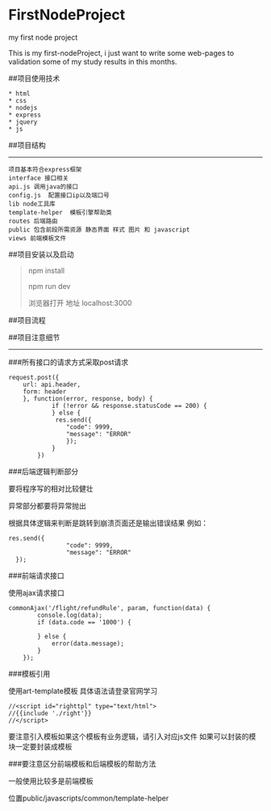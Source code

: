 # FirstNodeProject
my first node project

This is my first-nodeProject,
i just want to write some web-pages to validation some of my study results in this months.

##项目使用技术

    * html 
    * css 
    * nodejs 
    * express
    * jquery 
    * js

##项目结构
***
    项目基本符合express框架
    interface 接口相关
    api.js 调用java的接口
    config.js  配置接口ip以及端口号
    lib node工具库
    template-helper  模板引擎帮助类
    routes 后端路由
    public 包含前段所需资源 静态界面 样式 图片 和 javascript
    views 前端模板文件

##项目安装以及启动
>npm install
>
>npm run dev
>
>浏览器打开 地址 localhost:3000

##项目流程

##项目注意细节
***
###所有接口的请求方式采取post请求

```
request.post({
    url: api.header,
	form: header
	}, function(error, response, body) {
        	if (!error && response.statusCode == 200) { 
            } else {
           	 res.send({
                "code": 9999,
                "message": "ERROR"
            	});
        	}
    	})
```


###后端逻辑判断部分

要将程序写的相对比较健壮

异常部分都要将异常抛出

根据具体逻辑来判断是跳转到崩溃页面还是输出错误结果
例如：
```
res.send({
                "code": 9999,
                "message": "ERROR"
  });
```
###前端请求接口

使用ajax请求接口
```
commonAjax('/flight/refundRule', param, function(data) {
        console.log(data);
        if (data.code == '1000') {
           
        } else {
            error(data.message);
        }
    });
```

###模板引用

使用art-template模板 具体语法请登录官网学习

```
//<script id="righttpl" type="text/html">
//{{include './right'}}
//</script>

```

 要注意引入模板如果这个模板有业务逻辑，请引入对应js文件
 如果可以封装的模块一定要封装成模板

###要注意区分前端模板和后端模板的帮助方法

一般使用比较多是前端模板

位置public/javascripts/common/template-helper 
